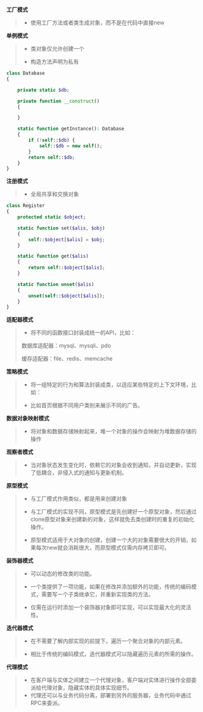 **工厂模式**

> - 使用工厂方法或者类生成对象，而不是在代码中直接new



**单例模式**

> - 类对象仅允许创建一个
>
> - 构造方法声明为私有

```php
class Database
{

    private static $db;

    private function __construct()
    {

    }

    static function getInstance(): Database
    {
        if (!self::$db) {
            self::$db = new self();
        }
        return self::$db;
    }
}
```



**注册模式**

> - 全局共享和交换对象

```php
class Register
{
    protected static $object;

    static function set($alis, $obj)
    {
        self::$object[$alis] = $obj;
    }

    static function get($alis)
    {
        return self::$object[$alis];
    }

    static function unset($alis)
    {
        unset(self::$object[$alis]);
    }
}
```



**适配器模式**

> - 将不同的函数接口封装成统一的API，比如：
>
> 数据库适配器：mysql、mysqli、pdo
>
> 缓存适配器：file、redis、memcache



**策略模式**

> - 将一组特定的行为和算法封装成类，以适应某些特定的上下文环境，比如：
>
> - 比如首页根据不同用户类别来展示不同的广告。



**数据对象映射模式**

> - 将对象和数据存储映射起来，堆一个对象的操作会映射为堆数据存储的操作



**观察者模式**

> - 当对象状态发生变化时，依赖它的对象会收到通知，并自动更新，实现了低耦合，非侵入式的通知与更新机制。



**原型模式**

> - 与工厂模式作用类似，都是用来创建对象
>
> - 与工厂模式的实现不同，原型模式是先创建好一个原型对象，然后通过clone原型对象来创建新的对象，这样就免去类创建时的重复的初始化操作。
>
> - 原型模式适用于大对象的创建，创建一个大的对象需要很大的开销，如果每次new就会消耗很大，而原型模式仅需内存拷贝即可。



**装饰器模式**

> - 可以动态的修改类的功能。
>
> - 一个类提供了一项功能，如果在修改并添加额外的功能，传统的编码模式，需要写一个子类继承它，并重新实现类的方法。
>
> - 仅需在运行时添加一个装饰器对象即可实现，可以实现最大化的灵活性。



**迭代器模式**

> - 在不需要了解内部实现的前提下，遍历一个聚合对象的内部元素。
>
> - 相比于传统的编码模式，迭代器模式可以隐藏遍历元素的所需的操作。



**代理模式**

> - 在客户端与实体之间建立一个代理对象，客户端对实体进行操作全部委派给代理对象，隐藏实体的具体实现细节。
> - 代理还可以与业务代码分离，部署到另外的服务器，业务代码中通过RPC来委派。

